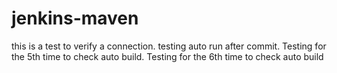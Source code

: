 # jenkins-maven
this is a test to verify a connection.
testing auto run after commit.
Testing for the 5th time to check auto build.
Testing for the 6th time to check auto build
